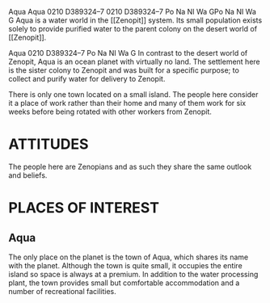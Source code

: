 Aqua Aqua 0210 D389324–7 0210 D389324–7 Po Na NI Wa GPo Na NI Wa G Aqua is a water world in the [[Zenopit]] system. Its small population exists solely to provide purified water to the parent colony on the desert world of [[Zenopit]]. 

Aqua 0210 D389324–7 Po Na NI Wa G In contrast to the desert world of Zenopit, Aqua is an ocean planet with virtually no land. The settlement here is the sister colony to Zenopit and was built for a specific purpose; to collect and purify water for delivery to Zenopit.

There is only one town located on a small island. The people here consider it a place of work rather than their home and many of them work for six weeks before being rotated with other workers from Zenopit.

# ATTITUDES

The people here are Zenopians and as such they share the same outlook and beliefs.

# PLACES OF INTEREST

## Aqua
The only place on the planet is the town of Aqua, which shares its name with the planet. Although the town is quite small, it occupies the entire island so space is always at a premium. In addition to the water processing plant, the town provides small but comfortable accommodation and a number of recreational facilities.


